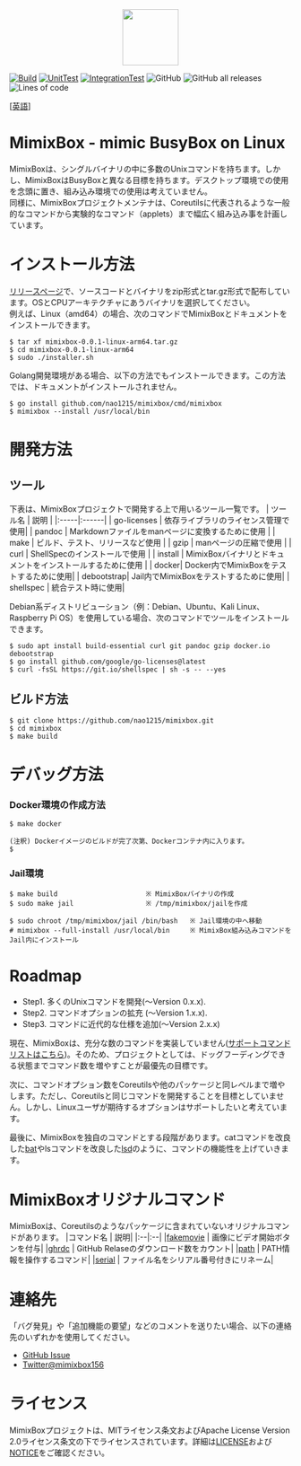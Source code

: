 <div align="center">
<img src="https://github.com/nao1215/mimixbox/blob/main/docs/images/logo.jpg" width="100">
</div>

[![Build](https://github.com/nao1215/mimixbox/actions/workflows/build.yml/badge.svg?branch=main)](https://github.com/nao1215/mimixbox/actions/workflows/build.yml)
[![UnitTest](https://github.com/nao1215/mimixbox/actions/workflows/unit_test.yml/badge.svg?branch=main&event=push)](https://github.com/nao1215/mimixbox/actions/workflows/unit_test.yml)
[![IntegrationTest](https://github.com/nao1215/mimixbox/actions/workflows/integration_test.yml/badge.svg?event=push)](https://github.com/nao1215/mimixbox/actions/workflows/integration_test.yml)
![GitHub](https://img.shields.io/github/license/nao1215/mimixbox)
![GitHub all releases](https://img.shields.io/github/downloads/nao1215/mimixbox/total)
![Lines of code](https://img.shields.io/tokei/lines/github/nao1215/mimixbox?style=plastic)

[[英語](../../../README.md)]
# MimixBox - mimic BusyBox on Linux
MimixBoxは、シングルバイナリの中に多数のUnixコマンドを持ちます。しかし、MimixBoxはBusyBoxと異なる目標を持ちます。デスクトップ環境での使用を念頭に置き、組み込み環境での使用は考えていません。  
同様に、MimixBoxプロジェクトメンテナは、Coreutilsに代表されるような一般的なコマンドから実験的なコマンド（applets）まで幅広く組み込み事を計画しています。

# インストール方法
[リリースページ](https://github.com/nao1215/mimixbox/releases)で、ソースコードとバイナリをzip形式とtar.gz形式で配布しています。OSとCPUアーキテクチャにあうバイナリを選択してください。  
例えば、Linux（amd64）の場合、次のコマンドでMimixBoxとドキュメントをインストールできます。

```
$ tar xf mimixbox-0.0.1-linux-arm64.tar.gz
$ cd mimixbox-0.0.1-linux-arm64
$ sudo ./installer.sh
```

Golang開発環境がある場合、以下の方法でもインストールできます。この方法では、ドキュメントがインストールされません。
```
$ go install github.com/nao1215/mimixbox/cmd/mimixbox
$ mimixbox --install /usr/local/bin
```

# 開発方法
## ツール
下表は、MimixBoxプロジェクトで開発する上で用いるツール一覧です。
| ツール名 | 説明 |
|:-----|:------|
| go-licenses | 依存ライブラリのライセンス管理で使用|
| pandoc   | Markdownファイルをmanページに変換するために使用 |
| make   | ビルド、テスト、リリースなど使用 |
| gzip   | manページの圧縮で使用 |
| curl | ShellSpecのインストールで使用 |
| install   | MimixBoxバイナリとドキュメントをインストールするために使用 |
| docker| Docker内でMimixBoxをテストするために使用|
| debootstrap| Jail内でMimixBoxをテストするために使用|
|  shellspec   | 統合テスト時に使用|  

Debian系ディストリビューション（例：Debian、Ubuntu、Kali Linux、Raspberry Pi OS）を使用している場合、次のコマンドでツールをインストールできます。

```
$ sudo apt install build-essential curl git pandoc gzip docker.io debootstrap
$ go install github.com/google/go-licenses@latest
$ curl -fsSL https://git.io/shellspec | sh -s -- --yes
```
  
## ビルド方法
```
$ git clone https://github.com/nao1215/mimixbox.git
$ cd mimixbox
$ make build
```

# デバッグ方法
### Docker環境の作成方法
```
$ make docker

(注釈) Dockerイメージのビルドが完了次第、Dockerコンテナ内に入ります。
$ 
```
### Jail環境
``` 
$ make build                      ※ MimixBoxバイナリの作成
$ sudo make jail                  ※ /tmp/mimixbox/jailを作成

$ sudo chroot /tmp/mimixbox/jail /bin/bash   ※ Jail環境の中へ移動
# mimixbox --full-install /usr/local/bin     ※ MimixBox組み込みコマンドをJail内にインストール
```

# Roadmap
- Step1. 多くのUnixコマンドを開発(〜Version 0.x.x).
- Step2. コマンドオプションの拡充 (〜Version 1.x.x).
- Step3. コマンドに近代的な仕様を追加(〜Version 2.x.x)
  
現在、MimixBoxは、充分な数のコマンドを実装していません([サポートコマンドリストはこちら](./docs/introduction/en/CommandAppletList.md))。そのため、プロジェクトとしては、ドッグフーディングできる状態までコマンド数を増やすことが最優先の目標です。

次に、コマンドオプション数をCoreutilsや他のパッケージと同レベルまで増やします。ただし、Coreutilsと同じコマンドを開発することを目標としていません。しかし、Linuxユーザが期待するオプションはサポートしたいと考えています。

最後に、MimixBoxを独自のコマンドとする段階があります。catコマンドを改良した[bat](https://github.com/sharkdp/bat/blob/master/doc/README-ja.md#%E3%83%97%E3%83%AD%E3%82%B8%E3%82%A7%E3%82%AF%E3%83%88%E3%81%AE%E7%9B%AE%E6%A8%99%E3%81%A8%E6%97%A2%E5%AD%98%E3%81%AE%E9%A1%9E%E4%BC%BC%E3%81%97%E3%81%9FOSS)やlsコマンドを改良した[lsd](https://github.com/Peltoche/lsd)のように、コマンドの機能性を上げていきます。

# MimixBoxオリジナルコマンド
MimixBoxは、Coreutilsのようなパッケージに含まれていないオリジナルコマンドがあります。
|コマンド名 | 説明|
|:--|:--|
|[fakemovie](./docs/examples/fakemovie/en/fakemovie.md) | 画像にビデオ開始ボタンを付与|
|[ghrdc](./docs/examples/ghrdc/en/ghrdc.md) | GitHub Relaseのダウンロード数をカウント|
|[path](./docs/examples/path/en/path.md) | PATH情報を操作するコマンド|
|[serial](./docs/examples/serial/en/serial.md) | ファイル名をシリアル番号付きにリネーム|

# 連絡先
「バグ発見」や「追加機能の要望」などのコメントを送りたい場合、以下の連絡先のいずれかを使用してください。

- [GitHub Issue](https://github.com/nao1215/mimixbox/issues)
- [Twitter@mimixbox156](https://twitter.com/mimixbox156)

# ライセンス
MimixBoxプロジェクトは、MITライセンス条文およびApache License Version 2.0ライセンス条文の下でライセンスされています。詳細は[LICENSE](../../../LICENSE)および[NOTICE](../../../NOTICE)をご確認ください。

